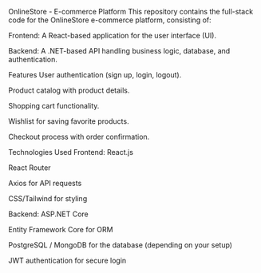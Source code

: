 OnlineStore - E-commerce Platform
This repository contains the full-stack code for the OnlineStore e-commerce platform, consisting of:

Frontend: A React-based application for the user interface (UI).

Backend: A .NET-based API handling business logic, database, and authentication.

Features
User authentication (sign up, login, logout).

Product catalog with product details.

Shopping cart functionality.

Wishlist for saving favorite products.

Checkout process with order confirmation.

Technologies Used
Frontend:
React.js

React Router

Axios for API requests

CSS/Tailwind for styling

Backend:
ASP.NET Core

Entity Framework Core for ORM

PostgreSQL / MongoDB for the database (depending on your setup)

JWT authentication for secure login
